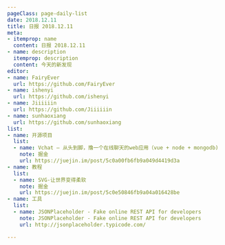 ```yaml
---
pageClass: page-daily-list
date: 2018.12.11
title: 日报 2018.12.11
meta:
- itemprop: name
  content: 日报 2018.12.11
- name: description
  itemprop: description
  content: 今天的新发现
editor:
- name: FairyEver
  url: https://github.com/FairyEver
- name: ishenyi
  url: https://github.com/ishenyi
- name: Jiiiiiin
  url: https://github.com/Jiiiiiin
- name: sunhaoxiang
  url: https://github.com/sunhaoxiang
list:
- name: 开源项目
  list:
  - name: Vchat — 从头到脚，撸一个在线聊天的web应用（vue + node + mongodb)
    note: 掘金
    url: https://juejin.im/post/5c0a00fb6fb9a049d4419d3a
- name: 教程
  list:
  - name: SVG-让世界变得柔软
    note: 掘金
    url: https://juejin.im/post/5c0e50846fb9a04a016428be
- name: 工具
  list:
  - name: JSONPlaceholder - Fake online REST API for developers
    note: JSONPlaceholder - Fake online REST API for developers
    url: http://jsonplaceholder.typicode.com/

---
```


<daily-list v-bind="$page.frontmatter"/>